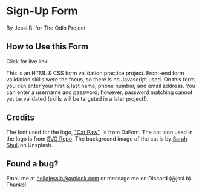 # Sign-Up Form
By Jessi B. for The Odin Project

## How to Use this Form
Click for live link! 

This is an HTML & CSS form validation practice project. Front-end form validation skills were the focus,
so there is no Javascript used. On this form, you can enter your first & last name, phone number, and email
address. You can enter a username and password; however, password matching cannot yet be validated (skills 
will be targeted in a later project!). 

## Credits
The font used for the logo, ["Cat Paw"](https://www.dafont.com/cat-paw.font), is from DaFont.
The cat icon used in the logo is from [SVG Repo](https://www.svgrepo.com/svg/528888/cat).
The background image of the cat is by [Sarah Shull](https://unsplash.com/photos/short-furred-white-and-brown-cat-beside-clear-glass-container-YhhS7zyTcDU) on Unsplash.

## Found a bug?
Email me at hellojessib@outlook.com or message me on Discord (@jssi.b). Thanks! 